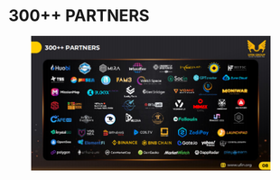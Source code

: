 # 300++ PARTNERS

<figure><img src="../.gitbook/assets/image (90).png" alt=""><figcaption></figcaption></figure>

